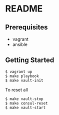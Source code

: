 # README

## Prerequisites
- vagrant
- ansible

## Getting Started
```
$ vagrant up
$ make playbook
$ make vault-init
```

To reset all
```
$ make vault-stop
$ make consul-reset
$ make vault-start
```
